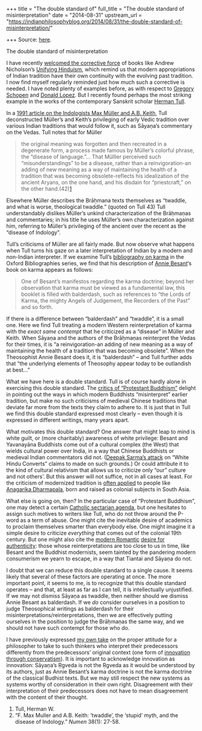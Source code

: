 +++
title = "The double standard of"
full_title = "The double standard of misinterpretation"
date = "2014-08-31"
upstream_url = "https://indianphilosophyblog.org/2014/08/31/the-double-standard-of-misinterpretation/"

+++
Source: [here](https://indianphilosophyblog.org/2014/08/31/the-double-standard-of-misinterpretation/).

The double standard of misinterpretation

I have recently [welcomed the corrective
force](http://loveofallwisdom.com/blog/2014/01/a-synthesis-beyond-orientalism/)
of books like Andrew Nicholson’s [Unifying
Hinduism](http://www.amazon.com/Unifying-Hinduism-Philosophy-Intellectual-Disciplines/dp/0231149867),
which remind us that modern appropriations of Indian tradition have
their own continuity with the evolving past tradition. I now find myself
regularly reminded just how much such a corrective is needed. I have
noted plenty of examples before, as with respect to [Gregory
Schopen](http://loveofallwisdom.com/blog/2010/05/anti-protestant-presuppositions-in-the-study-of-buddhism/)
and [Donald
Lopez](http://loveofallwisdom.com/blog/2011/05/on-the-genealogy-of-buddhism-and-science/).
But I recently found perhaps the most striking example in the works of
the contemporary Sanskrit scholar [Herman
Tull](https://www.linkedin.com/pub/herman-tull/44/158/a4b).

In a [1991 article on the Indologists Max Müller and A.B.
Keith](http://www.jstor.org.ezproxy.bu.edu/stable/3270003?seq=1&uid=3739696&uid=2&uid=4&uid=3739256&sid=21104489891977),
Tull deconstructed Müller’s and Keith’s privileging of early Vedic
tradition over various Indian traditions that would follow it, such as
Sāyaṇa’s commentary on the Vedas. Tull notes that for Müller

> the original meaning was forgotten and then recreated in a degenerate
> form, a process made famous by Müller’s colorful phrase, the “disease
> of language.”… That Mülller perceived such “misunderstandings” to be a
> disease, rather than a reinvigoration-an adding of new meaning as a
> way of maintaining the health of a tradition that was becoming
> obsolete-reflects his idealization of the ancient Aryans, on the one
> hand, and his disdain for “priestcraft,” on the other
> hand.(42)[1](#f1)

Elsewhere Müller describes the Brāḥmana texts themselves as “twaddle,
and what is worse, theological twaddle.” (quoted on Tull 43) Tull
understandably dislikes Müller’s unkind characterization of the
Brāḥmaṇas and commentaries; in his title he uses Müller’s own
characterization against him, referring to Müller’s privileging of the
ancient over the recent as the “disease of Indology”.

Tull’s criticisms of Müller are all fairly made. But now observe what
happens when Tull turns his gaze on a later interpretation of Indian by
a modern and non-Indian interpreter. If we examine Tull’s [bibliography
on
karma](http://www.oxfordbibliographies.com/view/document/obo-9780195399318/obo-9780195399318-0029.xml?rskey=M8yiNY&result=49)
in the Oxford Bibliographies series, we find that his description of
[Annie Besant](http://en.wikipedia.org/wiki/Annie_Besant)‘s book on
karma appears as follows:

> One of Besant’s manifestos regarding the karma doctrine; beyond her
> observation that karma must be viewed as a fundamental law, this
> booklet is filled with balderdash, such as references to “the Lords of
> Karma, the mighty Angels of Judgement, the Recorders of the Past” and
> so forth.

If there is a difference between “balderdash” and “twaddle”, it is a
small one. Here we find Tull treating a modern Western reinterpretation
of karma with the *exact same contempt* that he criticized as a
“disease” in Müller and Keith. When Sāyaṇa and the authors of the
Brāḥmaṇas reinterpret the Vedas for their times, it is “a
reinvigoration-an adding of new meaning as a way of maintaining the
health of a tradition that was becoming obsolete”. When the Theosophist
Annie Besant does it, it is “balderdash” – and Tull further adds that
“the underlying elements of Theosophy appear today to be outlandish at
best…”

What we have here is a double standard. Tull is of course hardly alone
in exercising this double standard. The [critics of “Protestant
Buddhism”](http://loveofallwisdom.com/blog/2010/05/anti-protestant-presuppositions-in-the-study-of-buddhism/)
delight in pointing out the ways in which modern Buddhists
“misinterpret” earlier tradition, but make no such criticisms of
medieval Chinese traditions that deviate far more from the texts they
claim to adhere to. It is just that in Tull we find this double standard
expressed most clearly – even though it is expressed in different
writings, many years apart.

What motivates this double standard? One answer that might leap to mind
is white guilt, or (more charitably) awareness of white privilege:
Besant and Yavanayāna Buddhists come out of a cultural complex (the
West) that wields cultural power over India, in a way that Chinese
Buddhists or medieval Indian commentators did not. ([Deepak Sarma’s
attack](http://loveofallwisdom.com/blog/2012/11/in-defence-of-white-hindu-converts/)
on “White Hindu Converts” claims to made on such grounds.) Or could
attribute it to the kind of cultural relativism that allows us to
criticize only “our” culture and not others’. But this answer will not
suffice, not in all cases at least. For the criticism of modernized
tradition is [often
applied](http://loveofallwisdom.com/blog/2010/05/anti-protestant-presuppositions-in-the-study-of-buddhism/)
to people like [Anagarika
Dharmapala](http://en.wikipedia.org/wiki/Anagarika_Dharmapala), born and
raised as colonial subjects in South Asia.

What else is going on, then? In the particular case of “Protestant
Buddhism”, one may detect a certain [Catholic sectarian
agenda](http://loveofallwisdom.com/blog/2010/05/anti-protestant-presuppositions-in-the-study-of-buddhism/),
but one hesitates to assign such motives to writers like Tull, who do
not throw around the P-word as a term of abuse. One might cite the
inevitable desire of academics to proclaim themselves smarter than
everybody else. One might imagine it a simple desire to criticize
*everything* that comes out of the colonial 19th century. But one might
also cite the [modern
Romantic](http://loveofallwisdom.com/blog/2010/05/authenticity-then-and-now/)
[desire for
authenticity](http://loveofallwisdom.com/blog/2009/06/authenticity/):
those whose reinterpretations are too close to us in time, like Besant
and the Buddhist modernists, seem tainted by the pandering modern
consumerism we yearn to escape, in a way that Tiantai and Sāyaṇa do not.

I doubt that we can reduce this double standard to a single cause. It
seems likely that several of these factors are operating at once. The
more important point, it seems to me, is to recognize that this double
standard operates – and that, at least as far as I can tell, it is
intellectually unjustified. If we may not dismiss Sāyaṇa as twaddle,
then neither should we dismiss Annie Besant as balderdash. If we *do*
consider ourselves in a position to judge Theosophical writings as
balderdash for their misinterpretations/reinterpretations, then we are
effectively putting ourselves in the position to judge the Brāḥmaṇas the
same way, and we should not have such contempt for those who do.

I have previously expressed [my own
take](http://loveofallwisdom.com/blog/2014/03/acknowledging-newness/) on
the proper attitude for a philosopher to take to such thinkers who
interpret their predecessors differently from the predecessors’ original
context (one form of [innovation through
conservatism](http://loveofallwisdom.com/blog/2012/05/on-innovation-through-conservatism/)).
It is important to acknowledge innovation as innovation: Sāyaṇa’s Ṛgveda
is not the Ṛgveda as it would be understood by its authors, just as
Annie Besant’s karma doctrine is not the karma doctrine of the classical
Budhist texts. But we may still respect the new systems as systems
worthy of consideration in their own right. Disagreement with their
interpretation of their predecessors does not have to mean disagreement
with the content of their thought.

1. Tull, Herman W.
1991. “F. Max Muller and A.B. Keith: ‘twaddle’, the
‘stupid’ myth, and the disease of Indology.” *Numen* 38(1): 27-58.
